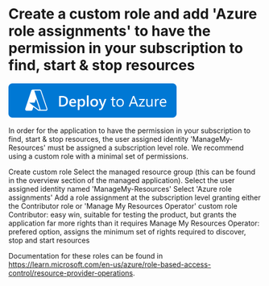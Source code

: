 
# Create a custom role and add 'Azure role assignments' to have the permission in your subscription to find, start & stop resources


[![Deploy To Azure](https://raw.githubusercontent.com/MCSEdwin/Templates/main/deploytoazure.svg?sanitize=true)](https://portal.azure.com/#create/Microsoft.Template/uri/https%3A%2F%2Fraw.githubusercontent.com%2FMCSEdwin%2FTemplates%2Fmain%2FManage_My_Resources_Operator.json)

In order for the application to have the permission in your subscription to find, start & stop resources, the user assigned identity 'ManageMy-Resources' must be assigned a subscription level role. We recommend using a custom role with a minimal set of permissions.

Create custom role
Select the managed resource group (this can be found in the overview section of the managed application).
Select the user assigned identity named 'ManageMy-Resources'
Select 'Azure role assignments'
Add a role assignment at the subscription level granting either the Contributor role or 'Manage My Resources Operator' custom role
Contributor: easy win, suitable for testing the product, but grants the application far more rights than it requires
Manage My Resources Operator: prefered option, assigns the minimum set of rights required to discover, stop and start resources

Documentation for these roles can be found in https://learn.microsoft.com/en-us/azure/role-based-access-control/resource-provider-operations.
